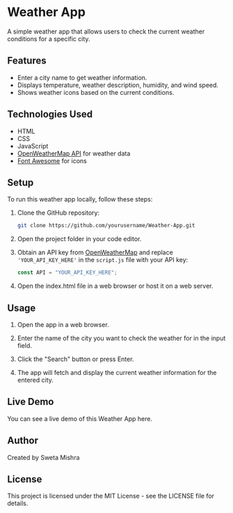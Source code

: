 # Weather App

A simple weather app that allows users to check the current weather conditions for a specific city.

## Features

- Enter a city name to get weather information.
- Displays temperature, weather description, humidity, and wind speed.
- Shows weather icons based on the current conditions.

## Technologies Used

- HTML
- CSS
- JavaScript
- [OpenWeatherMap API](https://openweathermap.org/api) for weather data
- [Font Awesome](https://fontawesome.com/) for icons

## Setup

To run this weather app locally, follow these steps:

1. Clone the GitHub repository:
    ```bash
    git clone https://github.com/yourusername/Weather-App.git
    
2. Open the project folder in your code editor.

3. Obtain an API key from [OpenWeatherMap](https://openweathermap.org/api) and replace `'YOUR_API_KEY_HERE'` in the `script.js` file with your API key:

     ```javascript
   const API = "YOUR_API_KEY_HERE";

4. Open the index.html file in a web browser or host it on a web server.

## Usage
1. Open the app in a web browser.

2. Enter the name of the city you want to check the weather for in the input field.

3. Click the "Search" button or press Enter.

4. The app will fetch and display the current weather information for the entered city.

## Live Demo
You can see a live demo of this Weather App here.

## Author
Created by Sweta Mishra
## License
This project is licensed under the MIT License - see the LICENSE file for details.
